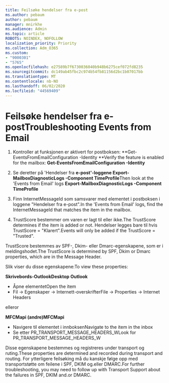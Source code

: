 ```yaml
---
title: Feilsøke hendelser fra e-post
ms.author: pebaum
author: pebaum
manager: mnirkhe
ms.audience: Admin
ms.topic: article
ROBOTS: NOINDEX, NOFOLLOW
localization_priority: Priority
ms.collection: Adm_O365
ms.custom:
- "9000301"
- "5765"
ms.openlocfilehash: e27589b7f6730036040b948b6275cef072fd8235
ms.sourcegitcommit: dc149ab45fbc2c974b54fb81156d2bc1b07017bb
ms.translationtype: MT
ms.contentlocale: nb-NO
ms.lasthandoff: 06/02/2020
ms.locfileid: "44569409"
---
```

# <a name="troubleshooting-events-from-email"></a><span data-ttu-id="da274-102">Feilsøke hendelser fra e-post</span><span class="sxs-lookup"><span data-stu-id="da274-102">Troubleshooting Events from Email</span></span>

1. <span data-ttu-id="da274-103">Kontroller at funksjonen er aktivert for postboksen: \*\*Get-EventsFromEmailConfiguration -Identity <mailbox> \*\*</span><span class="sxs-lookup"><span data-stu-id="da274-103">Verify the feature is enabled for the mailbox: **Get-EventsFromEmailConfiguration -Identity <mailbox>**</span></span>

2. <span data-ttu-id="da274-104">Se deretter på 'Hendelser fra **e-post'-loggene Export-MailboxDiagnosticLogs <mailbox> -Component TimeProfile**</span><span class="sxs-lookup"><span data-stu-id="da274-104">Then look at the 'Events from Email' logs **Export-MailboxDiagnosticLogs <mailbox> -Component TimeProfile**</span></span>

3. <span data-ttu-id="da274-105">Finn InternetMessageId som samsvarer med elementet i postboksen i loggene "Hendelser fra e-post".</span><span class="sxs-lookup"><span data-stu-id="da274-105">In the 'Events from Email' logs, find the InternetMessageId that matches the item in the mailbox.</span></span>  

4. <span data-ttu-id="da274-106">TrustScore bestemmer om varen er lagt til eller ikke.</span><span class="sxs-lookup"><span data-stu-id="da274-106">The TrustScore determines if the item is added or not.</span></span> <span data-ttu-id="da274-107">Hendelser legges bare til hvis TrustScore = "Klarert".</span><span class="sxs-lookup"><span data-stu-id="da274-107">Events will only be added if the TrustScore = "Trusted".</span></span>

<span data-ttu-id="da274-108">TrustScore bestemmes av SPF-, Dkim- eller Dmarc-egenskapene, som er i meldingshodet.</span><span class="sxs-lookup"><span data-stu-id="da274-108">The TrustScore is determined by SPF, Dkim or Dmarc properties, which are in the Message Header.</span></span>

<span data-ttu-id="da274-109">Slik viser du disse egenskapene:</span><span class="sxs-lookup"><span data-stu-id="da274-109">To view these properties:</span></span>

<span data-ttu-id="da274-110">**Skrivebords-Outlook**</span><span class="sxs-lookup"><span data-stu-id="da274-110">**Desktop Outlook**</span></span>

- <span data-ttu-id="da274-111">Åpne elementet</span><span class="sxs-lookup"><span data-stu-id="da274-111">Open the item</span></span>
- <span data-ttu-id="da274-112">Fil -> Egenskaper -> Internett-overskrifter</span><span class="sxs-lookup"><span data-stu-id="da274-112">File -> Properties -> Internet Headers</span></span>

<span data-ttu-id="da274-113">eller</span><span class="sxs-lookup"><span data-stu-id="da274-113">or</span></span>

<span data-ttu-id="da274-114">**MFCMapi (andre)**</span><span class="sxs-lookup"><span data-stu-id="da274-114">**MFCMapi**</span></span>

- <span data-ttu-id="da274-115">Navigere til elementet i innboksen</span><span class="sxs-lookup"><span data-stu-id="da274-115">Navigate to the item in the inbox</span></span>
- <span data-ttu-id="da274-116">Se etter PR_TRANSPORT_MESSAGE_HEADERS_W</span><span class="sxs-lookup"><span data-stu-id="da274-116">Look for PR_TRANSPORT_MESSAGE_HEADERS_W</span></span>

<span data-ttu-id="da274-117">Disse egenskapene bestemmes og registreres under transport og ruting.</span><span class="sxs-lookup"><span data-stu-id="da274-117">These properties are determined and recorded during transport and routing.</span></span> <span data-ttu-id="da274-118">For ytterligere feilsøking må du kanskje følge opp med transportstøtte om feilene i SPF, DKIM og.eller DMARC.</span><span class="sxs-lookup"><span data-stu-id="da274-118">For further troubleshooting, you may need to follow up with Transport Support about the failures in  SPF, DKIM and.or DMARC.</span></span>